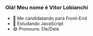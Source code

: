### Olá! Meu nome é Vitor Lobianchi

- 🔭 Me candidatando para Front-End
- 🌱 Estudando JavaScript
- 😄 Pronouns: Ele/Dele
